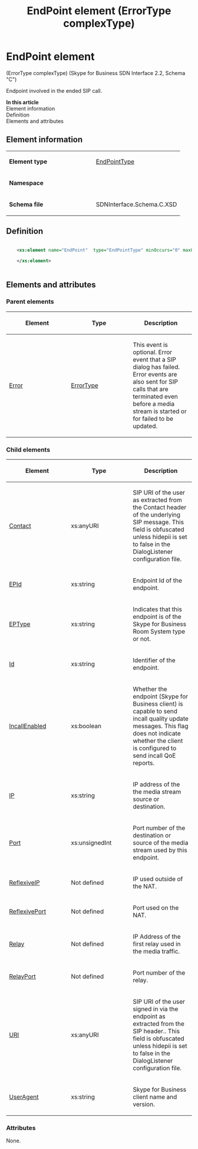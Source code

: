 ﻿---
title: EndPoint element (ErrorType complexType) 
TOCTitle: EndPoint element (ErrorType complexType)
ms:assetid: 3f961c3c-ed3a-0a4f-f216-6b9f6ba34ebd
ms:mtpsurl: https://msdn.microsoft.com/library/Mt404755(v=office.16)
ms:contentKeyID: 68250668
ms.date: 08/24/2015
mtps_version: v=office.16
dev_langs:
- xml
---

# EndPoint element 

(ErrorType complexType) (Skype for Business SDN Interface 2.2, Schema "C")

Endpoint involved in the ended SIP call.

**In this article**  
Element information  
Definition  
Elements and attributes  

## Element information

<table>
<colgroup>
<col style="width: 50%" />
<col style="width: 50%" />
</colgroup>
<tbody>
<tr class="odd">
<td><p><strong>Element type</strong></p></td>
<td><p><a href="endpointtype-complextype-skype-for-business-sdn-interface-2-2-schema-c.md">EndPointType</a></p></td>
</tr>
<tr class="even">
<td><p><strong>Namespace</strong></p></td>
<td><p></p></td>
</tr>
<tr class="odd">
<td><p><strong>Schema file</strong></p></td>
<td><p>SDNInterface.Schema.C.XSD</p></td>
</tr>
</tbody>
</table>


## Definition

```xml

    <xs:element name="EndPoint"  type="EndPointType" minOccurs="0" maxOccurs="2">
    
    </xs:element>
  
```

## Elements and attributes

### Parent elements

<table>
<colgroup>
<col style="width: 33%" />
<col style="width: 33%" />
<col style="width: 33%" />
</colgroup>
<thead>
<tr class="header">
<th><p>Element</p></th>
<th><p>Type</p></th>
<th><p>Description</p></th>
</tr>
</thead>
<tbody>
<tr class="odd">
<td><p><a href="error-element-messagetype-complextype-skype-for-business-sdn-interface-2-2-schema-c.md">Error</a></p></td>
<td><p><a href="errortype-complextype-skype-for-business-sdn-interface-2-2-schema-c.md">ErrorType</a></p></td>
<td><p>This event is optional. Error event that a SIP dialog has failed. Error events are also sent for SIP calls that are terminated even before a media stream is started or for failed to be updated.</p></td>
</tr>
</tbody>
</table>


### Child elements

<table>
<colgroup>
<col style="width: 33%" />
<col style="width: 33%" />
<col style="width: 33%" />
</colgroup>
<thead>
<tr class="header">
<th><p>Element</p></th>
<th><p>Type</p></th>
<th><p>Description</p></th>
</tr>
</thead>
<tbody>
<tr class="odd">
<td><p><a href="contact-element-endpointtype-complextype-skype-for-business-sdn-interface-2-2-schema-c.md">Contact</a></p></td>
<td><p>xs:anyURI</p></td>
<td><p>SIP URI of the user as extracted from the Contact header of the underlying SIP message. This field is obfuscated unless hidepii is set to false in the DialogListener configuration file.</p></td>
</tr>
<tr class="even">
<td><p><a href="epid-element-endpointtype-complextype-skype-for-business-sdn-interface-2-2-schema-c.md">EPId</a></p></td>
<td><p>xs:string</p></td>
<td><p>Endpoint Id of the endpoint.</p></td>
</tr>
<tr class="odd">
<td><p><a href="eptype-element-endpointtype-complextype-skype-for-business-sdn-interface-2-2-schema-c.md">EPType</a></p></td>
<td><p>xs:string</p></td>
<td><p>Indicates that this endpoint is of the Skype for Business Room System type or not.</p></td>
</tr>
<tr class="even">
<td><p><a href="id-element-endpointtype-complextype-skype-for-business-sdn-interface-2-2-schema-c.md">Id</a></p></td>
<td><p>xs:string</p></td>
<td><p>Identifier of the endpoint.</p></td>
</tr>
<tr class="odd">
<td><p><a href="incallenabled-element-endpointtype-complextype-skype-for-business-sdn-interface-2-2-schema-c.md">IncallEnabled</a></p></td>
<td><p>xs:boolean</p></td>
<td><p>Whether the endpoint (Skype for Business client) is capable to send incall quality update messages. This flag does not indicate whether the client is configured to send incall QoE reports.</p></td>
</tr>
<tr class="even">
<td><p><a href="ip-element-endpointtype-complextype-skype-for-business-sdn-interface-2-2-schema-c.md">IP</a></p></td>
<td><p>xs:string</p></td>
<td><p>IP address of the the media stream source or destination.</p></td>
</tr>
<tr class="odd">
<td><p><a href="port-element-endpointtype-complextype-skype-for-business-sdn-interface-2-2-schema-c.md">Port</a></p></td>
<td><p>xs:unsignedInt</p></td>
<td><p>Port number of the destination or source of the media stream used by this endpoint.</p></td>
</tr>
<tr class="even">
<td><p><a href="reflexiveip-element-endpointtype-complextype-skype-for-business-sdn-interface-2-2-schema-c.md">ReflexiveIP</a></p></td>
<td><p>Not defined</p></td>
<td><p>IP used outside of the NAT.</p></td>
</tr>
<tr class="odd">
<td><p><a href="reflexiveport-element-endpointtype-complextype-skype-for-business-sdn-interface-2-2-schema-c.md">ReflexivePort</a></p></td>
<td><p>Not defined</p></td>
<td><p>Port used on the NAT.</p></td>
</tr>
<tr class="even">
<td><p><a href="relay-element-endpointtype-complextype-skype-for-business-sdn-interface-2-2-schema-c.md">Relay</a></p></td>
<td><p>Not defined</p></td>
<td><p>IP Address of the first relay used in the media traffic.</p></td>
</tr>
<tr class="odd">
<td><p><a href="relayport-element-endpointtype-complextype-skype-for-business-sdn-interface-2-2-schema-c.md">RelayPort</a></p></td>
<td><p>Not defined</p></td>
<td><p>Port number of the relay.</p></td>
</tr>
<tr class="even">
<td><p><a href="uri-element-endpointtype-complextype-skype-for-business-sdn-interface-2-2-schema-c.md">URI</a></p></td>
<td><p>xs:anyURI</p></td>
<td><p>SIP URI of the user signed in via the endpoint as extracted from the SIP header.. This field is obfuscated unless hidepii is set to false in the DialogListener configuration file.</p></td>
</tr>
<tr class="odd">
<td><p><a href="useragent-element-endpointtype-complextype-skype-for-business-sdn-interface-2-2-schema-c.md">UserAgent</a></p></td>
<td><p>xs:string</p></td>
<td><p>Skype for Business client name and version.</p></td>
</tr>
</tbody>
</table>


### Attributes

None.

